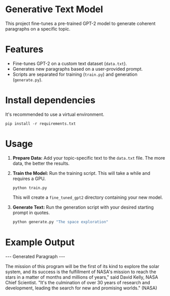 # Generative Text Model #
This project fine-tunes a pre-trained GPT-2 model to generate coherent paragraphs on a specific topic.

# Features

-   Fine-tunes GPT-2 on a custom text dataset (`data.txt`).
-   Generates new paragraphs based on a user-provided prompt.
-   Scripts are separated for training (`train.py`) and generation (`generate.py`).
# Install dependencies
  It's recommended to use a virtual environment.
  
  
    
    pip install -r requirements.txt
  
# Usage

1.  **Prepare Data:**
    Add your topic-specific text to the `data.txt` file. The more data, the better the results.

2.  **Train the Model:**
    Run the training script. This will take a while and requires a GPU.
    
    ```
    python train.py
    ```
    This will create a `fine_tuned_gpt2` directory containing your new model.

4.  **Generate Text:**
    Run the generation script with your desired starting prompt in quotes.
    
    ```bash
    python generate.py "The space exploration"
    ```

# Example Output

--- Generated Paragraph ---

The mission of this program will be the first of its kind to explore the solar system, and its success is the fulfillment of NASA's mission to reach the stars in a matter of months and   millions of years," said David Kelly, NASA Chief Scientist. "It's the culmination of over 30 years of research and development, leading the search for new and promising worlds."
(NASA)



